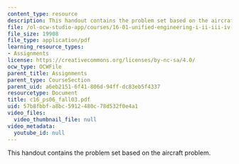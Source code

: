 ```yaml
---
content_type: resource
description: This handout contains the problem set based on the aircraft problem.
file: /ol-ocw-studio-app/courses/16-01-unified-engineering-i-ii-iii-iv-fall-2005-spring-2006/57b8fbbfa8bc5912480c78d532f0e4a1_c16_ps06_fall03.pdf
file_size: 19908
file_type: application/pdf
learning_resource_types:
- Assignments
license: https://creativecommons.org/licenses/by-nc-sa/4.0/
ocw_type: OCWFile
parent_title: Assignments
parent_type: CourseSection
parent_uid: a6eb2151-6f41-806d-94ff-dc83eb5f4337
resourcetype: Document
title: c16_ps06_fall03.pdf
uid: 57b8fbbf-a8bc-5912-480c-78d532f0e4a1
video_files:
  video_thumbnail_file: null
video_metadata:
  youtube_id: null
---
```

This handout contains the problem set based on the aircraft problem.